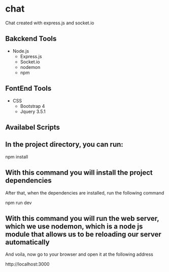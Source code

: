 # chat
Chat created with express.js and socket.io

## Bakckend Tools

* Node.js
   * Express.js
   * Socket.io
   * nodemon
   * npm
   
## FontEnd Tools

* CSS
  * Bootstrap 4
  * Jquery 3.5.1
  
## Availabel Scripts

## In the project directory, you can run:

npm install

## With this command you will install the project dependencies

After that, when the dependencies are installed, run the following command

npm run dev

## With this command you will run the web server, which we use nodemon, which is a node js module that allows us to be reloading our server automatically

And voila, now go to your browser and open it at the following address

http://localhost:3000

